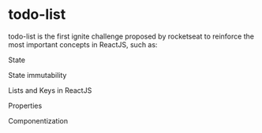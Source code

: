 # todo-list
todo-list is the first ignite challenge proposed by rocketseat to reinforce the most important concepts in ReactJS, such as:

State

State immutability

Lists and Keys in ReactJS

Properties

Componentization
